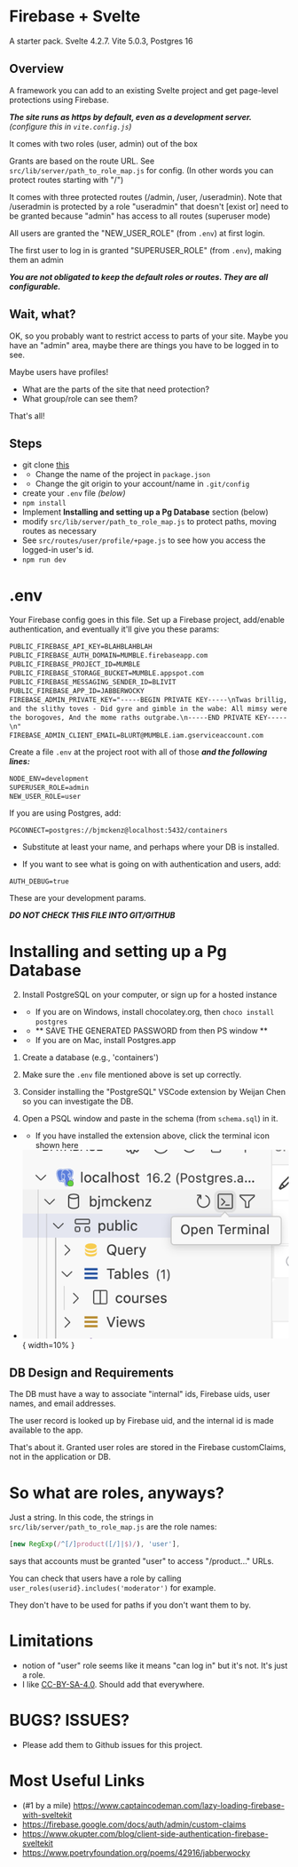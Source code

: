 # Firebase + Svelte

A starter pack. Svelte 4.2.7. Vite 5.0.3, Postgres 16

## Overview

A framework you can add to an existing Svelte project and get page-level protections using Firebase.

***The site runs as https by default, even as a development server.*** *(configure this in ```vite.config.js```)*

It comes with two roles (user, admin) out of the box

Grants are based on the route URL. See ```src/lib/server/path_to_role_map.js``` for config. (In other words you can protect routes starting with "/")

It comes with three protected routes (/admin, /user, /useradmin). Note that /useradmin is protected by a role "useradmin" that doesn't [exist or] need to be granted because "admin" has access to all routes (superuser mode)

All users are granted the "NEW_USER_ROLE" (from ```.env```) at first login.

The first user to log in is granted "SUPERUSER_ROLE" (from ```.env```), making them an admin

***You are not obligated to keep the default roles or routes. They are all configurable.***

## Wait, what?

OK, so you probably want to restrict access to parts of your site. Maybe you have an "admin" area, maybe there are things you have to be logged in to see.

Maybe users have profiles!

* What are the parts of the site that need protection?
* What group/role can see them?

That's all!

## Steps

* git clone [this](https://github.com/bjmckenz/fire0)
* * Change the name of the project in ```package.json```
* * Change the git origin to your account/name in ```.git/config```
* create your ```.env``` file *(below)*
* ```npm install```
* Implement **Installing and setting up a Pg Database** section (below)
* modify ```src/lib/server/path_to_role_map.js``` to protect paths, moving routes as necessary
* See ```src/routes/user/profile/+page.js``` to see how you access the logged-in user's id.
* ```npm run dev```

# .env

Your Firebase config goes in this file. Set up a Firebase project, add/enable authentication, and eventually it'll give you these params:

```
PUBLIC_FIREBASE_API_KEY=BLAHBLAHBLAH
PUBLIC_FIREBASE_AUTH_DOMAIN=MUMBLE.firebaseapp.com
PUBLIC_FIREBASE_PROJECT_ID=MUMBLE
PUBLIC_FIREBASE_STORAGE_BUCKET=MUMBLE.appspot.com
PUBLIC_FIREBASE_MESSAGING_SENDER_ID=BLIVIT
PUBLIC_FIREBASE_APP_ID=JABBERWOCKY
FIREBASE_ADMIN_PRIVATE_KEY="-----BEGIN PRIVATE KEY-----\nTwas brillig, and the slithy toves - Did gyre and gimble in the wabe: All mimsy were the borogoves, And the mome raths outgrabe.\n-----END PRIVATE KEY-----\n"
FIREBASE_ADMIN_CLIENT_EMAIL=BLURT@MUMBLE.iam.gserviceaccount.com
```

Create a file ```.env``` at the project root with all of those ***and the following lines:***

```
NODE_ENV=development
SUPERUSER_ROLE=admin
NEW_USER_ROLE=user
```

If you are using Postgres, add:

```
PGCONNECT=postgres://bjmckenz@localhost:5432/containers
```

* Substitute at least your name, and perhaps where your DB is installed.

* If you want to see what is going on with authentication and users, add:

```
AUTH_DEBUG=true
```

These are your development params.

***DO NOT CHECK THIS FILE INTO GIT/GITHUB***

# Installing and setting up a Pg Database

2. Install PostgreSQL on your computer, or sign up for a hosted instance
* * If you are on Windows, install chocolatey.org, then ```choco install postgres```
* * ** SAVE THE GENERATED PASSWORD from then PS window **
* * If you are on Mac, install Postgres.app


1. Create a database (e.g., 'containers')

2. Make sure the ```.env``` file mentioned above is set up correctly.

3. Consider installing the "PostgreSQL" VSCode extension by Weijan Chen so you can investigate the DB.

4. Open a PSQL window and paste in the schema (from ```schema.sql```) in it.
* * If you have installed the extension above, click the terminal icon shown here
* ![opening psql](opening_psql.png){ width=10% }


## DB Design and Requirements

The DB must have a way to associate "internal" ids, Firebase uids, user names, and email addresses.

The user record is looked up by Firebase uid, and the internal id is made available to the app.

That's about it. Granted user roles are stored in the Firebase customClaims, not in the application or DB.

# So what are roles, anyways?

Just a string. In this code, the strings in ```src/lib/server/path_to_role_map.js``` are the role names:

```js
[new RegExp(/^[/]product([/]|$)/), 'user'],
```

says that accounts must be granted "user" to access "/product..." URLs.

You can check that users have a role by calling ```user_roles(userid}.includes('moderator')``` for example.

They don't have to be used for paths if you don't want them to by.

# Limitations

* notion of "user" role seems like it means "can log in" but it's not. It's just a role.
* I like [CC-BY-SA-4.0](https://creativecommons.org/licenses/by-sa/4.0/deed.en). Should add that everywhere.

# BUGS? ISSUES?

* Please add them to Github issues for this project.

# Most Useful Links

* (#1 by a mile) https://www.captaincodeman.com/lazy-loading-firebase-with-sveltekit
* https://firebase.google.com/docs/auth/admin/custom-claims
* https://www.okupter.com/blog/client-side-authentication-firebase-sveltekit
* https://www.poetryfoundation.org/poems/42916/jabberwocky

